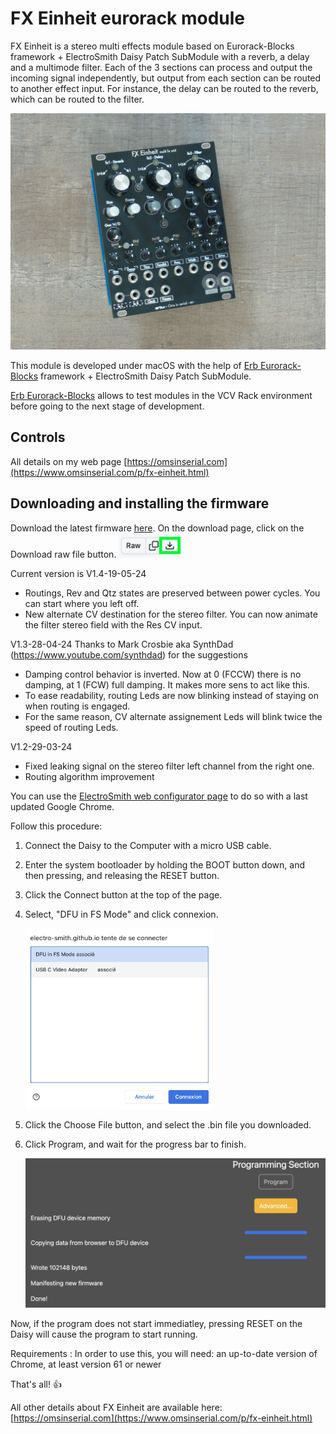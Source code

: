# FX Einheit eurorack module

FX Einheit is a stereo multi effects module based on Eurorack-Blocks framework + ElectroSmith Daisy Patch SubModule with a reverb, a delay and a multimode filter. Each of the 3 sections can process and output the incoming signal independently, but output from each section can be routed to another effect input. For instance, the delay can be routed to the reverb, which can be routed to the filter.

<img src="pics/DSC00092.JPG" width="800">

This module is developed under macOS with the help of [Erb Eurorack-Blocks](https://github.com/ohmtech-rdi/eurorack-blocks) framework + ElectroSmith Daisy Patch SubModule.

[Erb Eurorack-Blocks](https://github.com/ohmtech-rdi/eurorack-blocks) allows to test modules in the VCV Rack environment before going to the next stage of development.

## Controls
All details on my web page [https://omsinserial.com](https://www.omsinserial.com/p/fx-einheit.html)


## Downloading and installing the firmware
Download the latest firmware [here](https://github.com/OmsInSerial/Eurorack/blob/64045e767abf4f50f5bf27b4e83d277b7fbf8f35/FX%20Einheit/files/fxeinheit.bin). On the download page, click on the Download raw file button.
 <img src="pics/Download_bin.png" width="100">

Current version is V1.4-19-05-24
- Routings, Rev and Qtz states are preserved between power cycles. You can start where you left off.
- New alternate CV destination for the stereo filter. You can now animate the filter stereo field with the Res CV input.

V1.3-28-04-24 Thanks to Mark Crosbie aka SynthDad (https://www.youtube.com/synthdad) for the suggestions
- Damping control behavior is inverted. Now at 0 (FCCW) there is no damping, at 1 (FCW) full damping. It makes more sens to act like this.
- To ease readability, routing Leds are now blinking instead of staying on when routing is engaged.
- For the same reason, CV alternate assignement Leds will blink twice the speed of routing Leds.

V1.2-29-03-24
- Fixed leaking signal on the stereo filter left channel from the right one.
- Routing algorithm improvement

You can use the [ElectroSmith web configurator page](https://electro-smith.github.io/Programmer/) to do so with a last updated Google Chrome.

Follow this procedure:

1. Connect the Daisy to the Computer with a micro USB cable.

2. Enter the system bootloader by holding the BOOT button down, and then pressing, and releasing the RESET button.

3. Click the Connect button at the top of the page.

4. Select, "DFU in FS Mode" and click connexion.

   <img src="pics/DPSMconnect.png" width="300">

5. Click the Choose File button, and select the .bin file you downloaded.

6. Click Program, and wait for the progress bar to finish.

   <img src="pics/FlashingProcess.png" width="500">

Now, if the program does not start immediatley, pressing RESET on the Daisy will cause the program to start running.

Requirements : 
In order to use this, you will need: an up-to-date version of Chrome, at least version 61 or newer

That's all! :+1:

All other details about FX Einheit are available here: [https://omsinserial.com](https://www.omsinserial.com/p/fx-einheit.html)
